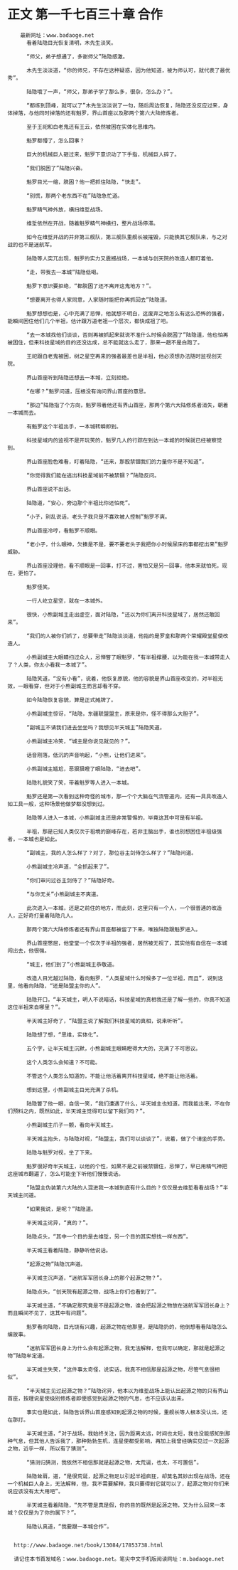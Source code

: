 # 正文 第一千七百三十章 合作
        最新网址：www.badaoge.net
          看着陆隐目光恢复清明，木先生淡笑。
      
          “师父，弟子想通了，多谢师父”陆隐感激。
      
          木先生淡淡道，“你的师兄，不存在这种疑惑，因为他知道，被为师认可，就代表了最优秀”。
      
          陆隐哦了一声，“师父，那弟子学了那么多，很杂，怎么办？”。
      
          “都练到顶峰，就可以了”木先生淡淡说了一句，随后周边恢复，陆隐还没反应过来，身体掉落，与他同时掉落的还有魁罗，界山首座以及那两个第六大陆修炼者。
      
          至于王祀和白老鬼还有王云，依然被困在实体化思维内。
      
          魁罗都懵了，怎么回事？
      
          巨大的机械巨人砸过来，魁罗下意识动了下手指，机械巨人碎了。
      
          “我们脱困了”陆隐兴奋。
      
          魁罗目光一缩，脱困？他一把抓住陆隐，“快走”。
      
          “别慌，那两个老东西不在”陆隐急忙道。
      
          魁罗精气神外放，横扫维埑战场。
      
          维埑依然在开战，随着魁罗精气神横扫，整片战场停滞。
      
          如今在维埑开战的并非第三舰队，第三舰队重舰长被摧毁，只能换其它舰队来，与之对战的也不是迷航军。
      
          陆隐等人突兀出现，魁罗的实力又震撼战场，一本城与创天院的改造人都盯着他。
      
          “走，带我去一本城”陆隐低喝。
      
          魁罗下意识要拒绝，“都脱困了还不离开这鬼地方？”。
      
          “想要离开也得人家同意，人家随时能把你再抓回去”陆隐道。
      
          魁罗想想也是，心中充满了忌惮，他就想不明白，这废弃之地怎么有这么恐怖的强者，能瞬间困住他们几个半祖，估计跟万道老祖一个层次，都快成祖了吧。
      
          “去一本城找他们谈谈，否则再被抓起来就说不准什么时候会脱困了”陆隐道，他也怕再被困住，但来科技星域的目的还没达成，总不能就这么走了，那来一趟不是白跑了。
      
          王祀跟白老鬼被困，树之星空再来的强者最差也是半祖，他必须想办法随时监视创天院。
      
          界山首座听到陆隐还想去一本城，立刻拒绝。
      
          “在哪？”魁罗问道，压根没有询问界山首座的意思。
      
          “那边”陆隐指了个方向，魁罗带着他还有界山首座，那两个第六大陆修炼者消失，朝着一本城而去。
      
          有魁罗这个半祖出手，一本城转瞬即到。
      
          科技星域内的监视不是开玩笑的，魁罗几人的行踪在到达一本城的时候就已经被察觉到。
      
          界山首座脸色难看，盯着陆隐，“还来，那股禁锢我们的力量你不是不知道”。
      
          “你觉得我们能在逃出科技星域前不被禁锢？”陆隐反问。
      
          界山首座说不出话。
      
          陆隐道，“安心，旁边那个半祖比你还怕死”。
      
          “小子，别乱说话，老头子我只是不喜欢被人控制”魁罗不爽。
      
          界山首座冷哼，看魁罗不顺眼。
      
          “老小子，什么眼神，欠揍是不是，要不要老头子我把你小时候尿床的事都挖出来”魁罗威胁。
      
          界山首座没理他，看不顺眼是一回事，打不过，害怕又是另一回事，他本来就怕死，现在，更怕了。
      
          魁罗怪笑。
      
          一行人屹立星空，就在一本城外。
      
          很快，小熊副城主走出虚空，面对陆隐，“还以为你们离开科技星域了，居然还敢回来”。
      
          “我们的人被你们抓了，总要带走”陆隐淡淡道，他指的是罗皇和那两个荣耀殿堂星使改造人。
      
          小熊副城主大眼睛扫过众人，忌惮瞥了眼魁罗，“有半祖撑腰，以为能在我一本城带走人了？人类，你太小看我一本城了”。
      
          陆隐笑道，“没有小看”，说着，他恢复原貌，他的容貌是界山首座改变的，对半祖无效，一眼看穿，但对于小熊副城主而言却看不穿。
      
          如今陆隐恢复容貌，算是正式摊牌了。
      
          小熊副城主惊讶，“陆隐，东疆联盟盟主，原来是你，怪不得那么大胆子”。
      
          “副城主不请我们进去坐坐吗？我想见半天城主”陆隐笑道。
      
          小熊副城主冷笑，“城主是你说见就见的？”。
      
          话音刚落，低沉的声音响起，“小熊，让他们进来”。
      
          小熊副城主尴尬，恶狠狠瞪了眼陆隐，“进去吧”。
      
          陆隐礼貌笑了笑，带着魁罗等人进入一本城。
      
          魁罗还是第一次看到这种奇怪的城市，那一个个大脑在气流管道内，还有一具具改造人如工具一般，这种场景他做梦都没想到过。
      
          陆隐等人进入一本城，小熊副城主还是非常警惕的，毕竟这其中可是有半祖。
      
          半祖，那是已知人类仅次于祖境的巅峰存在，若非主脑出手，谁也别想困住半祖级强者，一本城也是如此。
      
          “副城主，我的人怎么样了？对了，那位谷主剑侍怎么样了？”陆隐问道。
      
          小熊副城主冷声道，“全抓起来了”。
      
          “你们审问过谷主剑侍了？”陆隐好奇。
      
          “与你无关”小熊副城主不爽道。
      
          此次进入一本城，还是之前住的地方，而此刻，这里只有一个人，一个很普通的改造人，正好奇打量着陆隐几人。
      
          那两个第六大陆修炼者还有界山首座都被留了下来，唯独陆隐跟魁罗进入。
      
          界山首座憋屈，他堂堂一个仅次于半祖的强者，居然被无视了，其实他有自信在一本城闯出去，他很强。
      
          “城主，他们到了”小熊副城主恭敬道。
      
          改造人目光越过陆隐，看向魁罗，“人类星域什么时候多了一位半祖，而且”，说到这里，他看向陆隐，“还是陆盟主你的人”。
      
          陆隐开口，“半天城主，明人不说暗话，科技星域的真相我还是了解一些的，你真不知道这位半祖来自哪里？”。
      
          半天城主好奇了，“陆盟主说了解我们科技星域的真相，说来听听”。
      
          陆隐想了想，“思维，实体化”。
      
          五个字，让半天城主沉默，小熊副城主眼睛瞪得大大的，充满了不可思议。
      
          这个人类怎么会知道？不可能。
      
          不管这个人类怎么知道的，不能让他活着离开科技星域，绝不能让他活着。
      
          想到这里，小熊副城主目光充满了杀机。
      
          陆隐瞥了他一眼，自信一笑，“我们遭遇了什么，半天城主也知道，而我能出来，不在你们预料之内，既然如此，半天城主觉得可以留下我们吗？”。
      
          小熊副城主爪子一颤，看向半天城主。
      
          半天城主抬头，与陆隐对视，“陆盟主，我们可以谈谈了”，说着，做了个请坐的手势。
      
          陆隐与魁罗对视，坐了下来。
      
          魁罗很好奇半天城主，以他的个性，如果不是之前被禁锢住，忌惮了，早已用精气神把这座城市翻遍了，怎么可能坐下听他们慢慢说话。
      
          “陆盟主伪装第六大陆的人混进我一本城到底有什么目的？仅仅是去维埑看看战场？”半天城主问道。
      
          “如果我说，是呢？”陆隐道。
      
          半天城主诧异，“真的？”。
      
          陆隐点头，“其中一个目的是去维埑，另一个目的其实想找一样东西”。
      
          半天城主看着陆隐，静静听他说话。
      
          “起源之物”陆隐沉声道。
      
          半天城主沉声道，“迷航军军团长身上的那个起源之物？”。
      
          陆隐点头，“创天院有起源之物，战场上你们也看到了”。
      
          半天城主道，“不确定那究竟是不是起源之物，谁会把起源之物放在迷航军军团长身上？而且瞬间不见了，这其中有问题”。
      
          魁罗看向陆隐，目光饶有兴趣，起源之物在他那里，是陆隐扔的，他倒想看看陆隐怎么编故事。
      
          “迷航军军团长身上为什么会有起源之物，我无法解释，但我可以确定，那就是起源之物”陆隐牟定道。
      
          半天城主失笑，“这件事太奇怪，说实话，我真不相信那是起源之物，尽管气息很相似”。
      
          “半天城主见过起源之物？”陆隐诧异，他本以为维埑战场上能认出起源之物的只有界山首座，按理说星使级别修炼者即便感觉到起源之物的气息，也不应该认出来。
      
          事实也是如此，陆隐告诉界山首座感知到起源之物的时候，重舰长等人根本没认出，还在那打。
      
          半天城主道，“对于战场，我始终关注，因为距离太远，时间也太短，我也没能感知到那种气息，但其他人告诉我了，那种勃勃生机，连星使都受影响，再加上我曾经确实见过一次起源之物，近乎一样，所以有了猜测”。
      
          “猜测归猜测，我依然不相信那就是起源之物，太荒诞，也太，不可置信”。
      
          陆隐耸肩，道，“是很荒诞，起源之物足以引起半祖疯狂，却莫名其妙出现在战场，还在一个机械巨人身上，无法解释，但，我不需要解释，我只要得到它就可以了，起源之物对你们来说应该没有太大用吧”。
      
          半天城主看着陆隐，“先不管是真是假，你的目的既然是起源之物，又为什么回来一本城？仅仅是为了你的属下？”。
      
          陆隐认真道，“我要跟一本城合作”。
      
      
      http://www.badaoge.net/book/13084/17853738.html
      
      请记住本书首发域名：www.badaoge.net。笔尖中文手机版阅读网址：m.badaoge.net